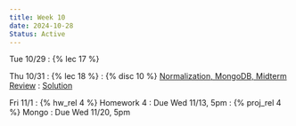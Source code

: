 ```yaml
---
title: Week 10
date: 2024-10-28
Status: Active
---
```


Tue 10/29
: {% lec 17 %}

Thu 10/31
: {% lec 18 %}
: {% disc 10 %} [Normalization, MongoDB, Midterm Review](https://drive.google.com/file/d/1BkX2p-bajdWg-CJjtW74OC6b9PzJvJH8/view?usp=sharing)
  : [Solution](https://drive.google.com/file/d/1jPAWo9ZTxtcI3EZgP4qswvRz4vA1pUDf/view?usp=sharing)

Fri 11/1
: {% hw_rel 4 %} Homework 4
  : Due Wed 11/13, 5pm
: {% proj_rel 4 %} Mongo
  : Due Wed 11/20, 5pm
